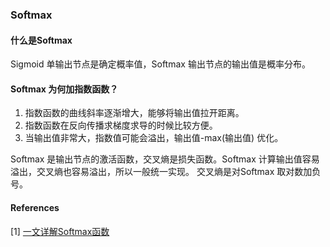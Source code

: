 ### Softmax

#### 什么是Softmax
Sigmoid 单输出节点是确定概率值，Softmax 输出节点的输出值是概率分布。

#### Softmax 为何加指数函数？
1. 指数函数的曲线斜率逐渐增大，能够将输出值拉开距离。
2. 指数函数在反向传播求梯度求导的时候比较方便。
3. 当输出值非常大，指数值可能会溢出，输出值-max(输出值) 优化。

Softmax 是输出节点的激活函数，交叉熵是损失函数。Softmax 计算输出值容易溢出，交叉熵也容易溢出，所以一般统一实现。
交叉熵是对Softmax 取对数加负号。

#### References
[1] [一文详解Softmax函数](https://zhuanlan.zhihu.com/p/105722023)
